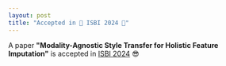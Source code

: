 ```yaml
---
layout: post
title: "Accepted in 🎉 ISBI 2024 🎉"
---
```


A paper **"Modality-Agnostic Style Transfer for Holistic Feature Imputation"** is accepted in [ISBI 2024](https://biomedicalimaging.org/2024/) 😎